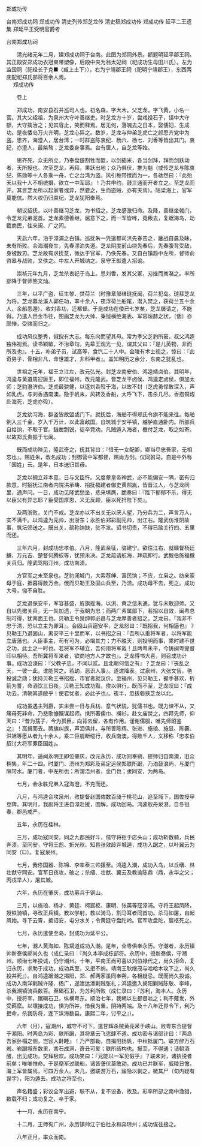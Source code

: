 <!-- { "loadSidebar": true } -->
郑成功传


台南郑成功祠
郑成功传
清史列传郑芝龙传
清史稿郑成功传
郑成功传
延平二王遗集
郑延平王受明官爵考
 　 


台南郑成功祠



　　清光绪元年二月，建郑成功祠于台南。此图为郑祠外景。额题明延平郡王祠。其正殿安郑成功衣冠束带塑像，后殿中央为翁太妃祠（祀成功生母田川氏）。左为监国祠（祀经长子克■〈臧上土下〉），右为宁靖郡王祠（祀明宁靖郡王），东西两庑配祀郑氏部将百余人焉。  
　 
郑成功传

　　卷上

　　郑成功，南安县石井巡司人也。初名森，字大木。父芝龙，字飞黄，小名一官。其大父绍祖，为泉州大守叶善继吏。时芝龙方十岁，尝戏投石子，误中大守额，大守擒治之；见其容止，笑而释焉。居无何，落魄去之日本，娶倭妇，生成功。是夜倭岛万火齐明，芝龙心异之。数岁，芝龙与仲弟芝虎亡之颜思齐党中为盗。思齐，海澄人，居台湾；一时群盗陈衷纪、杨六、杨七、刘香等皆出其门。衷纪，亦澄人，最桀骜；芝龙委身事焉。台有居人，自芝龙等始。

　　思齐死，众无所立，乃奉盘鍉割牲而盟，以剑插米，各当剑拜，拜而剑跃动者，天所授也。次至芝龙，再拜，果跃出地；众乃俱伏，推为魁（或传芝龙与陈衷纪、陈勋等十人各乘一舟，亡之台湾为盗。风引桅带搅而为一，各骇然曰：『此殆天以我十人不相统摄，欲立一中军耶』！乃共申约，鼓三通而开者立之。至芝龙而开。其言芝龙所以起家者或异，然要之，生而盗贼，亦有天焉）。陆梁海上，官军莫能伉。然大权仍归衷纪，芝龙犹阳奉焉。

　　朝议招抚，以叶善继习芝龙，为书招之。芝龙感激归命。及降，善继坐戟门，令芝龙兄弟泥首。芝龙素德善继，屈意下之，而一军皆哗，竟叛去，复踞海岛，劫截商民，往来闽、广之间。

　　天启六年，泊于漳浦之白镇。巡抚朱一凭遣都司洪先春击之，鏖战自晨及昧，未有所败。会海潮夜生，先春漂泊失道。芝龙阴度前山绕先春后，先春腹背受敌，身被数刃。芝龙故有求抚意，微达于官军，乃佚先春。又自白镇趋中左所，督师俞咨皋与战败，又佚之。中左人开城纳之。泉守王猷遣人招谕。

　　崇祯元年九月，芝龙杀衷纪于岛上。忌刘香，发其父冢，刃挫而粪潴之。率所部降于督师熊文灿。

　　三年，以平广盗、征生黎、焚荷兰（时豫章邹维琏抚闽，荷兰犯岛。琏拜芝龙为将。芝龙募龙溪人郭任功，率十余人，夜浮荷兰船尾，潜入焚之，获荷兰五十余人，余船悉遁）、收刘香功，迁都督。于是成功在倭已七岁矣，芝龙屡请之，不能得。乃遣人赍金币往，图画芝龙为大帅、秉钺横绝海表、军容烜赫之状，〔倭〕亦颇惮，受赂而归之。

　　成功风仪整秀，俶傥有大志。每东向而望其母。常为季父芝豹所窘，叔父鸿逵独伟视焉。读书颖敏，不治章句。先辈王观光一见，谓其父曰：『是儿英物，非而所及也』。十五，补弟子员，试高等，食饩二十人中。金陵有术士视之，惊曰：『此奇男子，骨相非凡，命世雄才，非科甲者』。盖知明历之余分，东南之犹乱也。

　　世祖之元年，福王立江左，改元弘光。封芝龙南安伯、鸿逵靖卤伯。其明年，鸿逵与黄道周迎唐王，即位福州，改元隆武。晋芝龙平卤侯、鸿逵定卤侯，俱加太师；芝豹澄济伯。芝虎最骁健，以逐刘香殁于海，以故不封（芝虎勇悍敢深入，声如乳虎。与刘香遇南澳，隐于帆末，风转及香船，大呼飞下，击杀几尽。香抱铜炮赴海死，芝虎亦殁）。

　　芝龙幼习海，群盗皆故盟或门下。就抚后，海舶不得郑氏令旗不能来往。每舶例入三千金，岁入千万计，以此富敌国。自筑城于安平镇，舳舻直通卧内。所部兵自给饷，不取于官。鐖凿剽锐，徒卒竞劝。凡贼遁入海者，檄付芝龙，取之如寄。以故郑氏贵振于七闽。

　　既而成功陛见，隆武奇之，抚其背曰：『惜无一女配卿，卿当尽忠吾家，无相忘也』。赐姓朱，改名成功；封御营中军都督，赐尚方剑，仪同驸马。自是中外称「国姓」云。是年，日本送归其母。

　　芝龙以拥立非本意，日与文臣忤。又度章皇帝神武，必不能偏安一隅，密有归款意。时招抚江南者内院洪承畴、招抚福建者御史黄熙胤，皆晋江人，与芝龙同里，通声问。一日，成功见隆武愁坐，悲来填膺，跪奏曰：『陛下郁郁不乐，得无以臣父有异志耶？臣受国厚恩，义无反顾，臣以死扞陛下矣』。

　　及两浙败，关门不戒。芝龙亦以不出关无以厌人望，乃分兵为二，声言万人，实不满千。以鸿逵为元帅，出浙东；永胜伯郑彩副元帅，出江右。隆武仿淮阴故事，筑坛郊送之。既出关，疏称饷缺，驻不发。诏书切责，不得已踰关行四、五里而还。

　　三年六月，封成功忠孝伯。八月，隆武亲征，驻建宁。欲往江右，就赣督杨廷麟、万元吉、楚督何腾蛟等，犹预未决。芝龙疏请航海，拜疏即行。武毅伯施福撤关兵归。隆武驾陷汀州，成功南溃。

　　方官军之未至泉也，芝豹闭城门，大索荐绅、富民饷；不应，立枭之。纺亲家母于庭，抵暮得数万金。俄而贝勒王及固山兵至，乃溃。成功母不去，死之。成功大号，恸不自胜。

　　芝龙退保安平，军容甚盛，旌旗摇海。以洪、黄之信未通，犹与未敢迎师。又自以先撤关兵，无一矢加遗，于我朝为忠；而两广素属部下，若招以自效，闽粤总制可得，犹南面王也。贝勒王令泉绅郭必昌与芝龙厚善者招之。芝龙曰。『我非不忠于清，恐以立主为罪耳』。会固山兵逼安平，芝龙怒曰：『既招我，何相逼也』？贝勒王乃退固山，离安平三十里而军，以书招之曰：『吾所以重将军者，以将军能立唐藩也。人臣事主，苟有可为，必竭其力；力不胜天，则投明而事，乘时建不世之功，此士之一时也。若将军不辅立，吾何用将军哉！且两粤未平，今铸闽粤提督印以相待。吾所冀将军来者，欲商地方人才故也』。芝龙得书大喜，则召成功计事。成功泣谏曰：『父教子忠，不闻以贰。且北朝何信之有』？芝龙曰：『丧乱之天，一彼一此，谁能常之。若幼，恶识人事』。遂进降表。过泉州，大张文告，艳投诚之勋；犹持贝勒王书招摇，市官者就议价。至福州，见贝勒王，握手甚欢，折箭为誓，命酒饮三日夜。贝勒王知成功黠，俟以俱行，既而不至，芝龙叹曰：『成功去，清朝其道敝乎！使君忧者，必此子也』。夜半，忽拔砦挟芝龙以北。

　　成功虽遇主列爵，实未尝一日与兵枋，意气状貌，犹儒书也。既力谏不从，又痛母死非命，乃悲歌慷慨谋起师。携所著儒巾、襕衫，赴文庙焚之，四拜先师，仰天曰：『昔为孺子，今为孤臣，向背去留，各有作用。谨谢儒服，唯先师昭鉴之』！高揖而去。禡旗纠族，声泪俱并。与所善陈辉、张进、施琅、施显、陈霸、洪旭等愿从者九十余人，乘二巨舰断缆行，收兵南澳，得数千人，文移称「忠孝伯招讨大将军罪臣国姓」。

　　其明年，遥闻永明王即位肇庆，改元永历，成功则奉朔，提师归自南澳，旧众稍集，年二十四。时厦门、浯州为郑彩及弟定远侯郑联所踞，乃泊鼓浪屿，与厦门隔带水。厦门者，中左所也；所谓浯州者，金门也；隶同安，为两岛。

　　七月，会永胜兄弟入寇海澄，不克而还。

　　八月，与鸿逵合攻泉州，败提督赵国佐数百骑于桃花山，追至城下，国佐授甲登陴。其明月，我副将王进自漳赴援，围解。成功回岛。鸿逵舣舟泉港。自冬徂春，郡邑戒严。

　　五年，永历在桂林。

　　三月，成功寇同安。同之九都民好斗，偕守将拒于店头山；成功斩数骑，兵民奔溃。至同安，守将王彪、折光秋、知县张效龄弃城遁，成功入踞之，以叶翼云为同安〔□〕。复寇泉州。

　　七月，我佟国器、陈锦、李率泰三帅援至。鸿逵入潮，成功入岛，以丘缙、林壮猷守同安。官军日夜攻，破之；杀缙、壮猷、翼云及教谕陈鼎（鼎，永华之父；丙戌举人），屠其城。

　　六年，永历在肇庆，成功募兵于铜山。

　　三月，以施琅、杨才、黄廷、柯宸枢、康明、张英等寇漳浦。守将王起凤降，授铁骑镇，寻改正兵镇，教以学射，教以骑马，割马耳者同首功。杀马如屠，自起凤始。寻下云霄，抵诏安，屯分水关；令黄廷守盘陀岭。官军攻盘陀，宸枢死之。

　　七月，永历遣使至岛，封成功为延平公。

　　七年，潮人黄海如、陈斌道成功入潮。是年，全粤俱奉永历。守潮者，永历镇帅新泰侯郝尚久也（成仁录曰：『尚久本李成栋部将。永历中，授新泰侯，守潮州。顺治七年投诚，仍守潮州。十年，平南王尚可喜以刘伯禄代之，尚久拒命，复归永历，求助于成功。成功兵至，又拒不纳。靖南王耿继茂与哈哈木攻下之，尚久投井死』）。自鸿逵踞潮之揭阳，郑、郝两家虽同奉朔，各相疑忌。既而尚久投诚。成功入南洋剿贼许隆、杨广，遂渡达濠剿贼张礼；鸿逵邀入揭阳剿贼陈敬、李峰，杀我潮镇骑兵数百。至碣石卫，为苏利所败（成仁录曰：『苏利，海丰人。永历中，授将军，踞碣石卫，纵横粤东。顺治七年，我朝以左都督啖之；利不薙发，外受羁縻。以壤接成功，惧为所并，借我为重，阴持两端。及十八年迁界令下，利乃拒命，杀我防将，连下滨海数县。康熙二年，讨平之』）。

　　六年（月），寇潮州，城守不可下。遣甘辉杀贼黄亮釆于峡山。败粤东合提督于潮阳。时两岛为彩、联所踞，其将章云飞恣肆不道。成功密与诸部计曰：『两岛吾家卧榻之侧，岂容人鼾睡』！乃严部勒，自揭阳扬帆，中秋抵厦门。联方醉万石岩。岩踞城东数里，凿石成洞，奇丑可爱；联所结构也。报至，不得通；诘朝酒醒，出见成功，交拜极欢。成功笑曰：『兄能以一军见假乎』？联未对，诸执锐者前矣；唯唯惟命。于是麾军过联船，诸皆詟伏莫敢动。成功已并联军，威陵日憺，海上军皆属焉，可四万余人。未几，邀联游万石，踰隐以剚之，微其尸（句内疑有误字），阳为遁去。成功之将至也，

　　声名籍盛；彩议全军出避，联不从，复不设备，故及。彩率所部之南中渔猎，数载不归；成功复之，卒于家。

　　十一月，永历在南宁。

　　十二月，王师徇广州，永历镇帅江宁伯杜永和奔琼州；成功谋往接之。

　　八年正月，率众而南。

